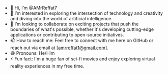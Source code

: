 - 👋 Hi, I’m @AMrReffat7
- 👀 I’m interested in exploring the intersection of technology and creativity and diving into the world of artificial intelligence.
- 💞️ I’m looking to collaborate on exciting projects that push the boundaries of what's possible, whether it's developing cutting-edge applications or contributing to open-source initiatives.
- 📫 How to reach me: Feel free to connect with me here on GitHub or reach out via email at [amrreffat1@gmail.com].
- 😄 Pronouns: He/Him
- ⚡ Fun fact: I'm a huge fan of sci-fi movies and enjoy exploring virtual reality experiences in my free time.
